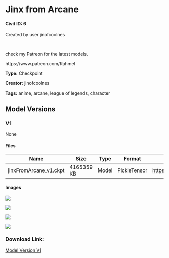 # Jinx from Arcane

#### Civit ID: 6

<p>Created by user jinofcoolnes</p><p><br /></p><p>check my Patreon for the latest models.</p><p>https://www.patreon.com/Rahmel</p>

**Type:** Checkpoint

**Creator:** jinofcoolnes

**Tags:** anime, arcane, league of legends, character

## Model Versions

### V1

None

#### Files

| Name | Size | Type | Format | Download Url | AutoV1 | AutoV2 | SHA256 | CRC32 | BLAKE3 |
| --- | --- | --- | --- | --- | --- | --- | --- | --- | --- |
| jinxFromArcane_v1.ckpt | 4165359 KB | Model | PickleTensor | https://civitai.com/api/download/models/6 | 8A648075 | 2C398ABE1B | 2C398ABE1BB40613D4748C0665C74ECEF1484986F2C0CA2595B92FBE3EE7CCB6 | 36C119AA | 1DB5C77A4C4A39027780DAFFC6466AEACECC73F5102BDF6E9E310D7C93B6FFC4 |

#### Images

<p><img src="https://image.civitai.com/xG1nkqKTMzGDvpLrqFT7WA/75433ccd-3bdb-4911-9b39-fba1bd8d3a00/width=450/202.jpeg" /></p>

<p><img src="https://image.civitai.com/xG1nkqKTMzGDvpLrqFT7WA/9e478ee1-f2b2-4917-0fdf-b71865f42300/width=450/201.jpeg" /></p>

<p><img src="https://image.civitai.com/xG1nkqKTMzGDvpLrqFT7WA/2d2e8627-5797-482d-0bc6-edb857037000/width=450/200.jpeg" /></p>

<p><img src="https://image.civitai.com/xG1nkqKTMzGDvpLrqFT7WA/c9d66197-db03-42a6-5c80-b5d20dcc4900/width=450/199.jpeg" /></p>

### Download Link:

[Model Version V1](https://civitai.com/api/download/models/6)

